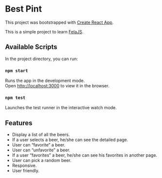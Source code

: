 # Best Pint

This project was bootstrapped with [Create React App](https://github.com/facebook/create-react-app).

This is a simple project to learn [FelaJS](https://fela.js.org/).

## Available Scripts

In the project directory, you can run:

### `npm start`

Runs the app in the development mode.\
Open [http://localhost:3000](http://localhost:3000) to view it in the browser.

### `npm test`

Launches the test runner in the interactive watch mode.

## Features

- Display a list of all the beers.
- If a user selects a beer, he/she can see the detailed page.
- User can “favorite” a beer.
- User can “unfavorite” a beer.
- If a user “favorites” a beer, he/she can see his favorites in another page.
- User can pick a random beer.
- Responsive.
- User friendly.
